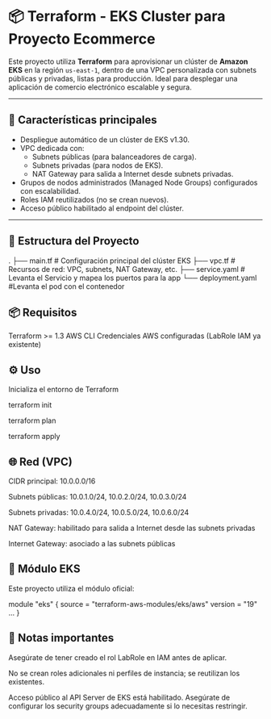 # 📦 Terraform - EKS Cluster para Proyecto Ecommerce

Este proyecto utiliza **Terraform** para aprovisionar un clúster de **Amazon EKS** en la región `us-east-1`, dentro de una VPC personalizada con subnets públicas y privadas, listas para producción. Ideal para desplegar una aplicación de comercio electrónico escalable y segura.

---

## 🚀 Características principales

- Despliegue automático de un clúster de EKS v1.30.
- VPC dedicada con:
  - Subnets públicas (para balanceadores de carga).
  - Subnets privadas (para nodos de EKS).
  - NAT Gateway para salida a Internet desde subnets privadas.
- Grupos de nodos administrados (Managed Node Groups) configurados con escalabilidad.
- Roles IAM reutilizados (no se crean nuevos).
- Acceso público habilitado al endpoint del clúster.

---

## 📁 Estructura del Proyecto
.
├── main.tf       # Configuración principal del clúster EKS
├── vpc.tf        # Recursos de red: VPC, subnets, NAT Gateway, etc.
├── service.yaml  # Levanta el Servicio y mapea los puertos para la app
└── deployment.yaml    #Levanta el pod con el contenedor

## 📦 Requisitos
Terraform >= 1.3
AWS CLI
Credenciales AWS configuradas (LabRole IAM ya existente)

## ⚙️ Uso
Inicializa el entorno de Terraform


terraform init

terraform plan

terraform apply


## 🌐 Red (VPC)
CIDR principal: 10.0.0.0/16

Subnets públicas: 10.0.1.0/24, 10.0.2.0/24, 10.0.3.0/24

Subnets privadas: 10.0.4.0/24, 10.0.5.0/24, 10.0.6.0/24

NAT Gateway: habilitado para salida a Internet desde las subnets privadas

Internet Gateway: asociado a las subnets públicas

## 🧩 Módulo EKS
Este proyecto utiliza el módulo oficial:

module "eks" {
  source  = "terraform-aws-modules/eks/aws"
  version = "19"
  ...
}

## 🛑 Notas importantes
Asegúrate de tener creado el rol LabRole en IAM antes de aplicar.

No se crean roles adicionales ni perfiles de instancia; se reutilizan los existentes.

Acceso público al API Server de EKS está habilitado. Asegúrate de configurar los security groups adecuadamente si lo necesitas restringir.
